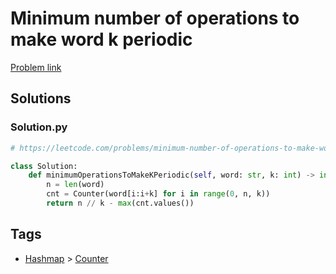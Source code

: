 # Minimum number of operations to make word k periodic

[Problem link](https://leetcode.com/problems/minimum-number-of-operations-to-make-word-k-periodic/)

## Solutions


### Solution.py
```py
# https://leetcode.com/problems/minimum-number-of-operations-to-make-word-k-periodic/

class Solution:
    def minimumOperationsToMakeKPeriodic(self, word: str, k: int) -> int:
        n = len(word)
        cnt = Counter(word[i:i+k] for i in range(0, n, k))
        return n // k - max(cnt.values())
```
## Tags

* [Hashmap](/README.md#Hashmap) > [Counter](/README.md#Hashmap-Counter)

